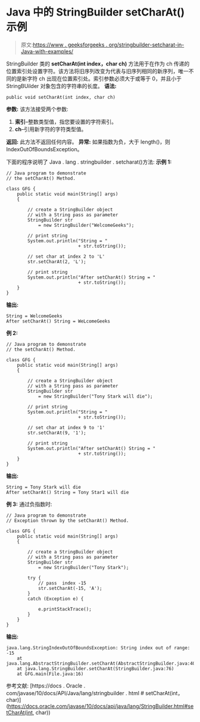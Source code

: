 # Java 中的 StringBuilder setCharAt()示例

> 原文:[https://www . geeksforgeeks . org/stringbuilder-setcharat-in-Java-with-examples/](https://www.geeksforgeeks.org/stringbuilder-setcharat-in-java-with-examples/)

StringBuilder 类的 **setCharAt(int index，char ch)** 方法用于在作为 ch 传递的位置索引处设置字符。该方法将旧序列改变为代表与旧序列相同的新序列，唯一不同的是新字符 ch 出现在位置索引处。索引参数必须大于或等于 0，并且小于 StringBUilder 对象包含的字符串的长度。
**语法:**

```
public void setCharAt(int index, char ch)
```

**参数:**
该方法接受两个参数:

1.  **索引**–整数类型值，指您要设置的字符索引。
2.  **ch**–引用新字符的字符类型值。

**返回:**
此方法不返回任何内容。
**异常:**
如果指数为负，大于 length()，则 IndexOutOfBoundsException。

下面的程序说明了 Java . lang . stringbuilder . setcharat()方法:
**示例 1:**

```
// Java program to demonstrate
// the setCharAt() Method.

class GFG {
    public static void main(String[] args)
    {

        // create a StringBuilder object
        // with a String pass as parameter
        StringBuilder str
            = new StringBuilder("WelcomeGeeks");

        // print string
        System.out.println("String = "
                           + str.toString());

        // set char at index 2 to 'L'
        str.setCharAt(2, 'L');

        // print string
        System.out.println("After setCharAt() String = "
                           + str.toString());
    }
}
```

**输出:**

```
String = WelcomeGeeks
After setCharAt() String = WeLcomeGeeks

```

**例 2:**

```
// Java program to demonstrate
// the setCharAt() Method.

class GFG {
    public static void main(String[] args)
    {

        // create a StringBuilder object
        // with a String pass as parameter
        StringBuilder str
            = new StringBuilder("Tony Stark will die");

        // print string
        System.out.println("String = "
                           + str.toString());

        // set char at index 9 to '1'
        str.setCharAt(9, '1');

        // print string
        System.out.println("After setCharAt() String = "
                           + str.toString());
    }
}
```

**输出:**

```
String = Tony Stark will die
After setCharAt() String = Tony Star1 will die

```

**例 3:** 通过负指数时:

```
// Java program to demonstrate
// Exception thrown by the setCharAt() Method.

class GFG {
    public static void main(String[] args)
    {

        // create a StringBuilder object
        // with a String pass as parameter
        StringBuilder str
            = new StringBuilder("Tony Stark");

        try {
            // pass  index -15
            str.setCharAt(-15, 'A');
        }
        catch (Exception e) {

            e.printStackTrace();
        }
    }
}
```

**输出:**

```
java.lang.StringIndexOutOfBoundsException: String index out of range: -15
    at java.lang.AbstractStringBuilder.setCharAt(AbstractStringBuilder.java:407)
    at java.lang.StringBuilder.setCharAt(StringBuilder.java:76)
    at GFG.main(File.java:16)

```

参考文献:
[https://docs . Oracle . com/javase/10/docs/API/Java/lang/stringbuilder . html # setCharAt(int，char)](https://docs.oracle.com/javase/10/docs/api/java/lang/StringBuilder.html#setCharAt(int, char))